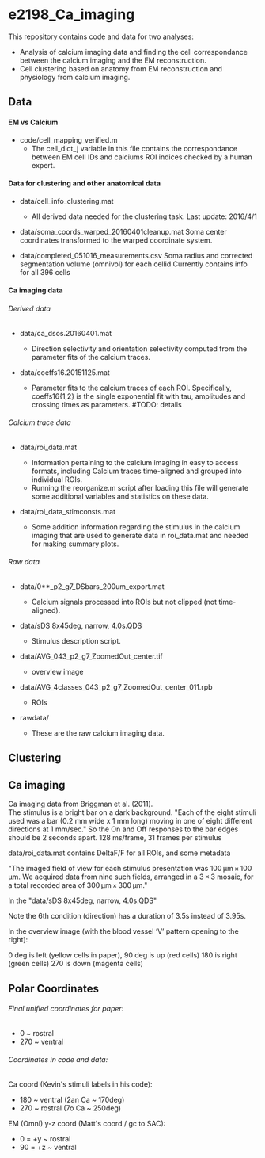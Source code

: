 e2198_Ca_imaging
=================

This repository contains code and data for two analyses:

* Analysis of calcium imaging data and finding the cell correspondance between the calcium imaging and the EM reconstruction.
* Cell clustering based on anatomy from EM reconstruction and physiology from calcium imaging.



Data
--------------

#### EM vs Calcium
* code/cell_mapping_verified.m
	* The cell_dict_j variable in this file contains the correspondance between EM cell IDs and calciums ROI indices checked by a human expert.

#### Data for clustering and other anatomical data

* data/cell_info_clustering.mat
	* All derived data needed for the clustering task.
	Last update: 2016/4/1

* data/soma_coords_warped_20160401cleanup.mat
	Soma center coordinates transformed to the warped coordinate system.

* data/completed_051016_measurements.csv
	Soma radius and corrected segmentation volume (omnivol) for each cellid
	Currently contains info for all 396 cells

#### Ca imaging data

###### Derived data

* data/ca_dsos.20160401.mat
	* Direction selectivity and orientation selectivity computed from the parameter fits of the calcium traces.

* data/coeffs16.20151125.mat
	* Parameter fits to the calcium traces of each ROI. Specifically, coeffs16{1,2} is the single exponential fit
	 with tau, amplitudes and crossing times as parameters. #TODO: details

###### Calcium trace data

* data/roi_data.mat
	* Information pertaining to the calcium imaging in easy to access formats, including 
		Calcium traces time-aligned and grouped into individual ROIs. 
	* Running the reorganize.m script after loading this file will generate some additional variables and statistics on these data.

* data/roi_data_stimconsts.mat
	* Some addition information regarding the stimulus in the calcium imaging that are used to generate data in roi_data.mat and
	 needed for making summary plots.

###### Raw data

* data/0**_p2_g7_DSbars_200um_export.mat
	* Calcium signals processed into ROIs but not clipped (not time-aligned).

* data/sDS 8x45deg, narrow, 4.0s.QDS
	* Stimulus description script.

* data/AVG_043_p2_g7_ZoomedOut_center.tif
	* overview image

* data/AVG_4classes_043_p2_g7_ZoomedOut_center_011.rpb
	* ROIs

* rawdata/
	* These are the raw calcium imaging data.



Clustering
--------------



Ca imaging
--------------

Ca imaging data from Briggman et al. (2011).  
The stimulus is a bright bar on a dark background.
"Each of the eight stimuli used was a bar (0.2 mm wide x 1 mm long) moving in one of eight different directions at 1 mm/sec."
So the On and Off responses to the bar edges should be 2 seconds apart.
128 ms/frame, 31 frames per stimulus

data/roi_data.mat contains DeltaF/F for all ROIs, and some metadata


"The imaged field of view for each stimulus presentation was 100 μm × 100 μm. We acquired data from nine such fields, arranged in a 3 × 3 mosaic, for a total recorded area of 300 μm × 300 μm."


In the "data/sDS 8x45deg, narrow, 4.0s.QDS"

Note the 6th condition (direction) has a duration of 3.5s instead of 3.95s.


In the overview image (with the blood vessel ‘V’ pattern opening to the right):

0 deg is left (yellow cells in paper),
90 deg is up (red cells)
180 is right (green cells)
270 is down (magenta cells)



Polar Coordinates
--------------
###### Final unified coordinates for paper:
* 0 ~ rostral
* 270 ~ ventral


###### Coordinates in code and data:

Ca coord (Kevin's stimuli labels in his code):
* 180 ~ ventral (2an Ca ~ 170deg)
* 270 ~ rostral (7o Ca ~ 250deg)

EM (Omni) y-z coord (Matt's coord / gc to SAC):
* 0 = +y ~ rostral
* 90 = +z ~ ventral

